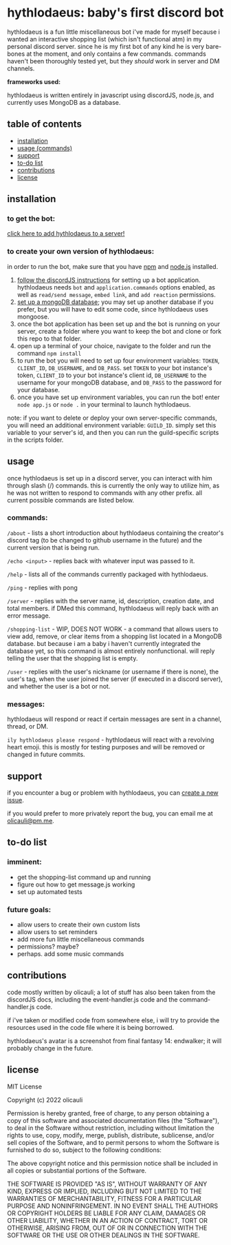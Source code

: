 # hythlodaeus: baby's first discord bot

hythlodaeus is a fun little miscellaneous bot i've made for myself because i wanted an
interactive shopping list (which isn't functional atm) in my personal discord server. since he is my first
bot of any kind he is very bare-bones at the moment, and only contains a few 
commands. commands haven't been thoroughly tested yet, but they *should* work
in server and DM channels.

**frameworks used:**

hythlodaeus is written entirely in javascript using discordJS, node.js, and currently uses MongoDB 
as a database.

## table of contents
- [installation](#installation)
- [usage (commands)](#usage)
- [support](#support)
- [to-do list](#to-do-)
- [contributions](#contributions)
- [license](#license)

## installation

### to get the bot:
[click here to add hythlodaeus to a server!](https://discord.com/api/oauth2/authorize?client_id=930384652714246175&permissions=517544070208&scope=bot%20applications.commands)

### to create your own version of hythlodaeus:

in order to run the bot, make sure that you have [npm](https://www.npmjs.com/) and [node.js](https://nodejs.org/en/) installed.

1. [follow the discordJS instructions](https://discordjs.guide/preparations/setting-up-a-bot-application.html#creating-your-bot)
   for setting up a bot application. hythlodaeus needs `bot` and `application.commands` options enabled, as well as `read/send message`,
   `embed link`, and `add reaction` permissions.
2. [set up a mongoDB database](https://docs.atlas.mongodb.com/getting-started/); you may set up another database if you prefer, but you will have to
   edit some code, since hythlodaeus uses mongoose.
3. once the bot application has been set up and the bot is running on your server, create a folder 
   where you want to keep the bot and clone or fork this repo to that folder.
4. open up a terminal of your choice, navigate to the folder and run the command `npm install`
5. to run the bot you will need to set up four environment variables: `TOKEN`, `CLIENT_ID`, `DB_USERNAME`, and `DB_PASS`.
   set `TOKEN` to your bot instance's token, `CLIENT_ID` to your bot instance's client id,
   `DB_USERNAME` to the username for your mongoDB database, and `DB_PASS` to the password for your database.
6. once you have set up environment variables, you can run the bot! enter `node app.js` or `node .` in your terminal 
   to launch hythlodaeus.

note: if you want to delete or deploy your own server-specific commands, you will need an additional environment variable:
`GUILD_ID`. simply set this variable to your server's id, and then you can run the guild-specific scripts in the scripts folder.

## usage

once hythlodaeus is set up in a discord server, you can interact with 
him through slash (/) commands. this is currently the only way to utilize him,
as he was not written to respond to commands with any other prefix.
all current possible commands are listed below.

### commands: 
`/about` - lists a short introduction about hythlodaeus containing the creator's
         discord tag (to be changed to github username in the future) and the 
         current version that is being run.

`/echo <input>` - replies back with whatever input was passed to it.

`/help` - lists all of the commands currently packaged with hythlodaeus.

`/ping` - replies with pong

`/server` - replies with the server name, id, description, creation date, and total members.
          if DMed this command, hythlodaeus will reply back with an error message.
          
`/shopping-list` - WIP, DOES NOT WORK - a command that allows users to view add, remove, or clear items from
                       a shopping list located in a MongoDB database. but because i am a baby
                       i haven't currently integrated the database yet, so this command
                       is almost entirely nonfunctional. will reply telling the user that the 
                       shopping list is empty.

`/user` - replies with the user's nickname (or username if there is none), the user's tag,
        when the user joined the server (if executed in a discord server), and whether
        the user is a bot or not.

### messages:

hythlodaeus will respond or react if certain messages are sent in a channel, thread, or DM. 

`ily hythlodaeus please respond` - hythlodaeus will react with a revolving heart emoji. this is mostly for 
testing purposes and will be removed or changed in future commits.

## support

if you encounter a bug or problem with hythlodaeus, you can [create a new issue](https://github.com/olicauli/oli-bot/issues).

if you would prefer to more privately report the bug, you can email me at <olicauli@pm.me>.

## to-do list

### imminent:
- get the shopping-list command up and running
- figure out how to get message.js working
- set up automated tests

### future goals:

- allow users to create their own custom lists
- allow users to set reminders
- add more fun little miscellaneous commands
- permissions? maybe?
- perhaps. add some music commands

## contributions

code mostly written by olicauli; a lot of stuff has also been taken from the discordJS docs,
including the event-handler.js code and the command-handler.js code.

if i've taken or modified code from somewhere else, i will try to provide the resources used
in the code file where it is being borrowed.

hythlodaeus's avatar is a screenshot from final fantasy 14: endwalker; it will probably change 
in the future.

## license

MIT License

Copyright (c) 2022 olicauli

Permission is hereby granted, free of charge, to any person obtaining a copy
of this software and associated documentation files (the "Software"), to deal
in the Software without restriction, including without limitation the rights
to use, copy, modify, merge, publish, distribute, sublicense, and/or sell
copies of the Software, and to permit persons to whom the Software is
furnished to do so, subject to the following conditions:

The above copyright notice and this permission notice shall be included in all
copies or substantial portions of the Software.

THE SOFTWARE IS PROVIDED "AS IS", WITHOUT WARRANTY OF ANY KIND, EXPRESS OR
IMPLIED, INCLUDING BUT NOT LIMITED TO THE WARRANTIES OF MERCHANTABILITY,
FITNESS FOR A PARTICULAR PURPOSE AND NONINFRINGEMENT. IN NO EVENT SHALL THE
AUTHORS OR COPYRIGHT HOLDERS BE LIABLE FOR ANY CLAIM, DAMAGES OR OTHER
LIABILITY, WHETHER IN AN ACTION OF CONTRACT, TORT OR OTHERWISE, ARISING FROM,
OUT OF OR IN CONNECTION WITH THE SOFTWARE OR THE USE OR OTHER DEALINGS IN THE
SOFTWARE.

